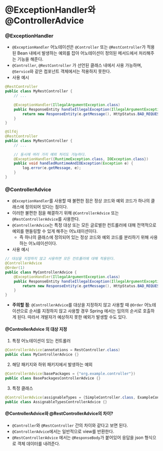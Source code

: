# @ExceptionHandler와 @ControllerAdvice
### @ExceptionHandler
* `@ExceptionHandler` 어노테이션은 `@Controller` 또는 `@RestController`가 적용된 Bean 내에서 발생하는 예외를 잡아 어노테이션이 정의된 메서드에서 처리해주는 기능을 해준다.
* `@Controller`, `@RestController` 가 선언된 클래스 내에서 사용 가능하며, `@Service`와 같은 컴포넌트 객체에서는 적용하지 못한다.
* 사용 예시
```java
@RestController
public class MyRestController {
    // ...
    
    @ExceptionHandler(IllegalArgumentException.class)
    public ResponseEntity handleIllegalException(IllegalArgumentException e) {
        return new ResponseEntity(e.getMessage(), HttpStatus.BAD_REQUEST);
    }
}
```
```java
@Slf4j
@RestController
public class MyRestController {
    // ...
    
    // 동시에 여러 가지 예외 처리도 가능하다.
    @ExceptionHandler({RuntimeException.class, IOException.class})
    public void handledRuntimeAndIOException(Exception e) {
        log.error(e.getMessage, e);
    }
}
```

### @ControllerAdvice
* `@ExceptionHandler`를 사용할 때 불편한 점은 정상 코드와 예외 코드가 하나의 클래스에 정의되어 있다는 점이다.
* 이러한 불편한 점을 해결하기 위해 `@ControllerAdvice` 또는 `@RestControllerAdvice`를 사용한다.
* `@ControllerAdvice`는 특정 대상 또는 모든 글로벌한 컨트롤러에 대해 전역적으로 예외를 핸들링할 수 있게 해주는 어노테이션이다.
  * 즉 하나의 클래스에 정의되어 있는 정상 코드와 예외 코드를 분리하기 위해 사용하는 어노테이션이다.
* 사용 예시
```java
// 대상을 지정하지 않고 사용하면 모든 컨트롤러에 대해 적용된다.
@ControllerAdvice
@Order(1)
public class MyControllerAdvice {
    @ExceptionHandler(IllegalArgumentException.class)
    public ResponseEntity handleIllegalException(IllegalArgumentException e) {
        return new ResponseEntity(e.getMessage(), HttpStatus.BAD_REQUEST);
    }
}
```
* **주의할 점**: `@ControllerAdvice`를 대상을 지정하지 않고 사용할 때 `@Order` 어노테이션으로 순서를 지정하지 않고 사용할 경우 Spring 에서는 임의의 순서로 호출하게 된다. 따라서 개발자가 예상하지 못한 예외가 발생할 수도 있다.

#### @ControllerAdvice 의 대상 지정
1. 특정 어노테이션이 있는 컨트롤러
```java
@ControllerAdvice(annotations = RestController.class)
public class MyControllerAdvice {}
```

2. 해당 패키지와 하위 패키지에서 발생하는 예외
```java
@ControllerAdvice(basePackages = {"org.example.controller"})
public class BasePackagesControllerAdvice {}
```

3. 특정 클래스
```java
@ControllerAdvice(assignableTypes = {SimpleController.class, ExampleController.class})
public class AssignableTypesControllerAdvice {}
```

#### @ControllerAdvice와 @RestControllerAdvice의 차이?
* `@Controller`와 `@RestController` 간의 차이와 같다고 보면 된다.
* `@ControllerAdvice`에서는 일반적으로 view를 반환한다.
* `@RestControllerAdvice` 에서는 `@ResponseBody`가 붙어있어 응답을 json 형식으로 객체 데이터를 내려준다.


